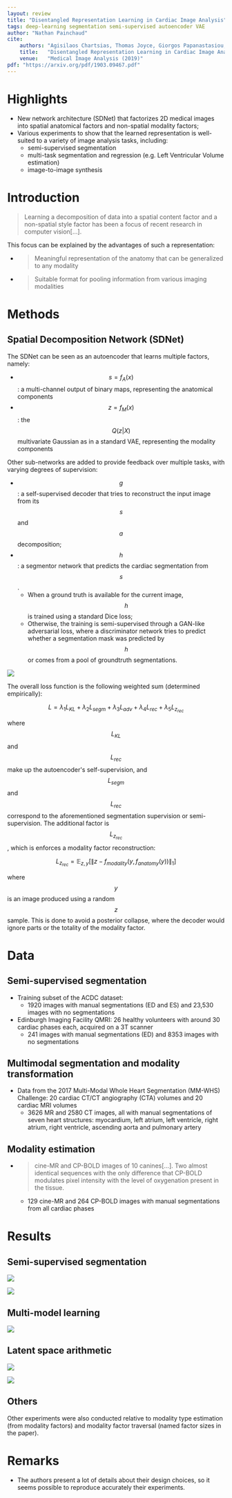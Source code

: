 ```yaml
---
layout: review
title: "Disentangled Representation Learning in Cardiac Image Analysis"
tags: deep-learning segmentation semi-supervised autoencoder VAE
author: "Nathan Painchaud"
cite:
    authors: "Agisilaos Chartsias, Thomas Joyce, Giorgos Papanastasiou, Michelle Williams, David Newby, Rohan Dharmakumar, Sotirios A. Tsaftaris"
    title:   "Disentangled Representation Learning in Cardiac Image Analysis"
    venue:   "Medical Image Analysis (2019)"
pdf: "https://arxiv.org/pdf/1903.09467.pdf"
---
```



# Highlights
- New network architecture (SDNet) that factorizes 2D medical images into spatial anatomical factors and non-spatial
modality factors;
- Various experiments to show that the learned representation is well-suited to a variety of image analysis tasks,
including:
  - semi-supervised segmentation
  - multi-task segmentation and regression (e.g. Left Ventricular Volume estimation)
  - image-to-image synthesis


# Introduction
>Learning a decomposition of data into a spatial content factor and a non-spatial style factor has been a focus of
recent research in computer vision[...].

This focus can be explained by the advantages of such a representation:
- >Meaningful representation of the anatomy that can be generalized to any modality
- >Suitable format for pooling information from various imaging modalities


# Methods

## Spatial Decomposition Network (SDNet)
The SDNet can be seen as an autoencoder that learns multiple factors, namely:
- $$s = f_A (x)$$: a multi-channel output of binary maps, representing the anatomical components
- $$z = f_M (x)$$: the $$Q(z \vert X)$$ multivariate Gaussian as in a standard VAE, representing the modality components

Other sub-networks are added to provide feedback over multiple tasks, with varying degrees of supervision:
- $$g$$: a self-supervised decoder that tries to reconstruct the input image from its $$s$$ and $$a$$ decomposition;
- $$h$$: a segmentor network that predicts the cardiac segmentation from $$s$$.
  - When a ground truth is available for the current image, $$h$$ is trained using a standard Dice loss;
  - Otherwise, the training is semi-supervised through a GAN-like adversarial loss, where a discriminator network tries
  to predict whether a segmentation mask was predicted by $$h$$ or comes from a pool of groundtruth segmentations.

![](/article/images/DisentangledRepresentationInCardiacImageAnalysis/figure1.jpg)


The overall loss function is the following weighted sum (determined empirically):

$$
L = \lambda_1 L_{KL} + \lambda_2 L_{segm} + \lambda_3 L_{adv} + \lambda_4 L_{rec} + \lambda_5 L_{z_{rec}}
$$

where $$L_{KL}$$ and $$L_{rec}$$ make up the autoencoder's self-supervision, and $$L_{segm}$$ and $$L_{rec}$$ correspond
to the aforementioned segmentation supervision or semi-supervision. The additional factor is $$L_{z_{rec}}$$, which is
enforces a modality factor reconstruction:

$$
L_{z_{rec}} = \mathbb{E}_{z,y} [\|z - f_{modality}(y, f_{anatomy}(y))\| _{1}]
$$

where $$y$$ is an image produced using a random $$z$$ sample. This is done to avoid a posterior collapse, where the
decoder would ignore parts or the totality of the modality factor.

# Data

## Semi-supervised segmentation
- Training subset of the ACDC dataset:
  - 1920 images with manual segmentations (ED and ES) and 23,530 images with no segmentations
- Edinburgh Imaging Facility QMRI: 26 healthy volunteers with around 30 cardiac phases each, acquired on a 3T scanner
  - 241 images with manual segmentations (ED) and 8353 images with no segmentations

## Multimodal segmentation and modality transformation
- Data from the 2017 Multi-Modal Whole Heart Segmentation (MM-WHS) Challenge: 20 cardiac CT/CT angiography (CTA) volumes
and 20 cardiac MRI volumes
  - 3626 MR and 2580 CT images, all with manual segmentations of seven heart structures: myocardium, left atrium, left
  ventricle, right atrium, right ventricle, ascending aorta and pulmonary artery

## Modality estimation
- >cine-MR and CP-BOLD images of 10 canines[...]. Two almost identical sequences with the only difference that CP-BOLD
  modulates pixel intensity with the level of oxygenation present in the tissue.
  - 129 cine-MR and 264 CP-BOLD images with manual segmentations from all cardiac phases


# Results

## Semi-supervised segmentation
![](/article/images/DisentangledRepresentationInCardiacImageAnalysis/table1.jpg)

![](/article/images/DisentangledRepresentationInCardiacImageAnalysis/figure4.jpg)

## Multi-model learning
![](/article/images/DisentangledRepresentationInCardiacImageAnalysis/table3.jpg)

## Latent space arithmetic
![](/article/images/DisentangledRepresentationInCardiacImageAnalysis/figure6.jpg)

![](/article/images/DisentangledRepresentationInCardiacImageAnalysis/figure7.jpg)

## Others
Other experiments were also conducted relative to modality type estimation (from modality factors) and modality factor
traversal (named factor sizes in the paper).


# Remarks
- The authors present a lot of details about their design choices, so it seems possible to reproduce accurately their
experiments.